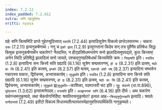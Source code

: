 ```yaml
---
index: 7.2.12
index_padded: 7.2.012
sutra: सनि ग्रहगुहोश्च
vritti: nyasa

---
```

ग्रहेः सनि चित्यमिटि प्राप्ते गुहेरप्यूदित्त्वात् `स्वरति` (7.2.44) इत्यादिसूत्रेण विकल्पे प्राप्तेऽस्यारम्भः। चकारः `उकः` (7.2.11) इत्यनुकर्षणार्थः। ननु च `इको झल्` (1.2.9) इत्युगन्तानां किदेव सन् तत्र पूर्वेणैव प्रतिषेधः सिद्धः किमुक इत्यनुकर्षणार्थेन चकारेण? नैतदस्ति; न हीट्प्रतिषेधमन्तरेण सनो झलादित्वमुपपद्यते, कुतः कित्त्वम्! अनेन त्विटि प्रतिषिद्धे झलादित्वं सनो जायते, पश्चाद्गुणप्रतिषेधार्थं कित्त्वमिति क्रमः। `जिघृश्रति` इति। `रुदविद` (1.2.8) इत्यादिना सनः कित्त्वे सति ग्रह्यादि (6.1.16) सूत्रेण सम्प्रसारणम्, `हो ढः` (8.2.31) इति ढत्वम्, `षढोः कः सि` (8.2.41) इति कत्वम्, `इण्कोः` (8.2.57) इति षत्वम्, `एकाचो वशो भष्` (8.2.37) इत्यादिना भष्भावेन गकारस्य घकारः, द्विर्वचनम्, अभ्यासकार्यम्। `जुधुक्षति` इति। `रुदविद` (1.2.8) इत्यादिना सनः कित्त्वे सति ग्रह्यादि (6.1.16) सूत्रेण सम्प्रसरणम्, `हो ढः` (8.2.31) इति ढत्वम्, `षढोः कः सि` (8.2.41) इति कत्वम्, द्विर्वचनम्, अभ्यासकार्यम्। `जुघुक्षते` झ्र्`जुधुक्षति`--काशिका, पदमञ्जरी चट इति। `गुहू संवरणे` (धा.पा.896), `पूर्ववत्सनः` (1.3.62) इत्यात्मनेपदम्। `रुरूषति` इति। `अज्झनगमां सनि` (6.4.16) इति दीर्घः। अथ चकारेण यथेगन्तमनुकृष्यते, तथा चैकयोगनिर्दिष्टः श्रयतिरप्यनुकृष्येत? इत्यत आह--`श्रिस्वृयूर्णुरभज्ञपि` इत्यादि। श्रयतेः `सनीदन्तर्घ` (7.2.49) इतीटो विकल्पं विधास्यतीत्यतस्तस्येहानुवत्तिरपार्थिकेति नानुकृष्यते।